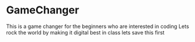 # GameChanger
This is a game changer for the beginners who are interested in coding
Lets rock the world by making it digital best in class
lets save this first
